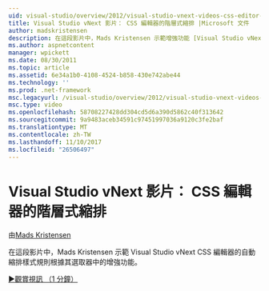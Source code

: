 ```yaml
---
uid: visual-studio/overview/2012/visual-studio-vnext-videos-css-editor-hierarchical-indentation
title: Visual Studio vNext 影片： CSS 編輯器的階層式縮排 |Microsoft 文件
author: madskristensen
description: 在這段影片中，Mads Kristensen 示範增強功能 [Visual Studio vNext CSS 編輯器] 會自動縮排樣式規則根據其 selecto...
ms.author: aspnetcontent
manager: wpickett
ms.date: 08/30/2011
ms.topic: article
ms.assetid: 6e34a1b0-4108-4524-b858-430e742abe44
ms.technology: ''
ms.prod: .net-framework
msc.legacyurl: /visual-studio/overview/2012/visual-studio-vnext-videos-css-editor-hierarchical-indentation
msc.type: video
ms.openlocfilehash: 58708227428dd304cd5d6a390d5862c40f313642
ms.sourcegitcommit: 9a9483aceb34591c97451997036a9120c3fe2baf
ms.translationtype: MT
ms.contentlocale: zh-TW
ms.lasthandoff: 11/10/2017
ms.locfileid: "26506497"
---
```

<a name="visual-studio-vnext-videos-css-editor-hierarchical-indentation"></a>Visual Studio vNext 影片： CSS 編輯器的階層式縮排
====================
由[Mads Kristensen](https://github.com/madskristensen)

在這段影片中，Mads Kristensen 示範 Visual Studio vNext CSS 編輯器的自動縮排樣式規則根據其選取器中的增強功能。

[&#9654;觀賞視訊 （1 分鐘）](https://channel9.msdn.com/Blogs/ASP-NET-Site-Videos/visual-studio-vnext-videos-css-editor-hierarchical-indentation)
